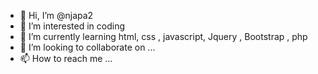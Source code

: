 - 👋 Hi, I’m @njapa2
- 👀 I’m interested in coding
- 🌱 I’m currently learning html, css , javascript, Jquery , Bootstrap , php
- 💞️ I’m looking to collaborate on ...
- 📫 How to reach me ...

<!---
njapa2/njapa2 is a ✨ special ✨ repository because its `README.md` (this file) appears on your GitHub profile.
You can click the Preview link to take a look at your changes.
--->
